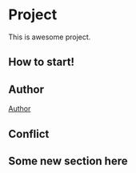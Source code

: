 # Project
This is awesome project.
## How to start!
## Author
[Author](author.md)
## Conflict
## Some new section here